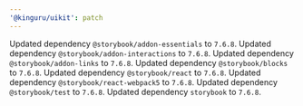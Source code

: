 ```yaml
---
'@kinguru/uikit': patch
---
```


Updated dependency `@storybook/addon-essentials` to `7.6.8`.
Updated dependency `@storybook/addon-interactions` to `7.6.8`.
Updated dependency `@storybook/addon-links` to `7.6.8`.
Updated dependency `@storybook/blocks` to `7.6.8`.
Updated dependency `@storybook/react` to `7.6.8`.
Updated dependency `@storybook/react-webpack5` to `7.6.8`.
Updated dependency `@storybook/test` to `7.6.8`.
Updated dependency `storybook` to `7.6.8`.
